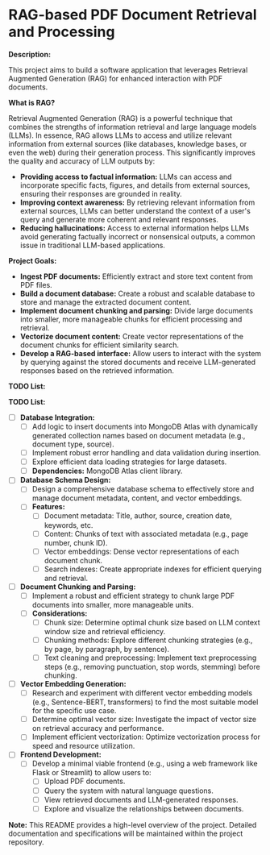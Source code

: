 # RAG-based PDF Document Retrieval and Processing

**Description:**

This project aims to build a software application that leverages Retrieval Augmented Generation (RAG) for enhanced interaction with PDF documents. 

**What is RAG?**

Retrieval Augmented Generation (RAG) is a powerful technique that combines the strengths of information retrieval and large language models (LLMs). In essence, RAG allows LLMs to access and utilize relevant information from external sources (like databases, knowledge bases, or even the web) during their generation process. This significantly improves the quality and accuracy of LLM outputs by:

* **Providing access to factual information:** LLMs can access and incorporate specific facts, figures, and details from external sources, ensuring their responses are grounded in reality.
* **Improving context awareness:** By retrieving relevant information from external sources, LLMs can better understand the context of a user's query and generate more coherent and relevant responses.
* **Reducing hallucinations:** Access to external information helps LLMs avoid generating factually incorrect or nonsensical outputs, a common issue in traditional LLM-based applications.

**Project Goals:**

* **Ingest PDF documents:** Efficiently extract and store text content from PDF files.
* **Build a document database:** Create a robust and scalable database to store and manage the extracted document content.
* **Implement document chunking and parsing:** Divide large documents into smaller, more manageable chunks for efficient processing and retrieval.
* **Vectorize document content:** Create vector representations of the document chunks for efficient similarity search.
* **Develop a RAG-based interface:** Allow users to interact with the system by querying against the stored documents and receive LLM-generated responses based on the retrieved information.

**TODO List:**

**TODO List:**

* [ ] **Database Integration:**
    * [ ] Add logic to insert documents into MongoDB Atlas with dynamically generated collection names based on document metadata (e.g., document type, source).
    * [ ] Implement robust error handling and data validation during insertion.
    * [ ] Explore efficient data loading strategies for large datasets.
    * [ ] **Dependencies:** MongoDB Atlas client library.
* [ ] **Database Schema Design:**
    * [ ] Design a comprehensive database schema to effectively store and manage document metadata, content, and vector embeddings.
    * [ ] **Features:**
        * [ ] Document metadata: Title, author, source, creation date, keywords, etc.
        * [ ] Content: Chunks of text with associated metadata (e.g., page number, chunk ID).
        * [ ] Vector embeddings: Dense vector representations of each document chunk.
        * [ ] Search indexes: Create appropriate indexes for efficient querying and retrieval.
* [ ] **Document Chunking and Parsing:**
    * [ ] Implement a robust and efficient strategy to chunk large PDF documents into smaller, more manageable units.
    * [ ] **Considerations:**
        * [ ] Chunk size: Determine optimal chunk size based on LLM context window size and retrieval efficiency.
        * [ ] Chunking methods: Explore different chunking strategies (e.g., by page, by paragraph, by sentence).
        * [ ] Text cleaning and preprocessing: Implement text preprocessing steps (e.g., removing punctuation, stop words, stemming) before chunking.
* [ ] **Vector Embedding Generation:**
    * [ ] Research and experiment with different vector embedding models (e.g., Sentence-BERT, transformers) to find the most suitable model for the specific use case.
    * [ ] Determine optimal vector size: Investigate the impact of vector size on retrieval accuracy and performance.
    * [ ] Implement efficient vectorization: Optimize vectorization process for speed and resource utilization.
* [ ] **Frontend Development:**
    * [ ] Develop a minimal viable frontend (e.g., using a web framework like Flask or Streamlit) to allow users to:
        * [ ] Upload PDF documents.
        * [ ] Query the system with natural language questions.
        * [ ] View retrieved documents and LLM-generated responses.
        * [ ] Explore and visualize the relationships between documents.

**Note:** This README provides a high-level overview of the project. Detailed documentation and specifications will be maintained within the project repository.
